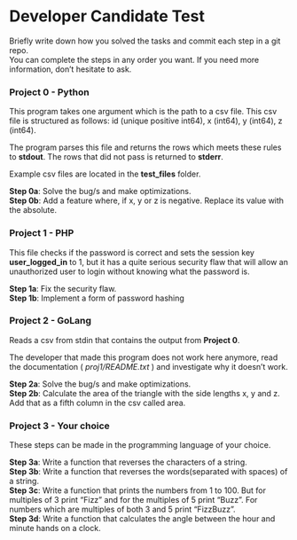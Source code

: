 # Developer Candidate Test

Briefly write down how you solved the tasks and commit each step in a git repo.  
You can complete the steps in any order you want. If you need more information, don’t hesitate to ask.  

### Project 0 - Python

This program takes one argument which is the path to a csv file. This csv file is structured as follows: id (unique positive int64), x (int64), y (int64), z (int64).

The program parses this file and returns the rows which meets these rules to __stdout__. The rows that did not pass is returned to __stderr__.

Example csv files are located in the __test_files__ folder.

__Step 0a__: Solve the bug/s and make optimizations.  
__Step 0b__: Add a feature where, if x, y or z is negative. Replace its value with the absolute.  


### Project 1 - PHP

This file checks if the password is correct and sets the session key __user_logged_in__ to 1, but it has a quite serious security flaw that will allow an unauthorized user to login without knowing what the password is.

__Step 1a__: Fix the security flaw.  
__Step 1b__: Implement a form of password hashing  


### Project 2 - GoLang

Reads a csv from stdin that contains the output from __Project 0__.

The developer that made this program does not work here anymore, read the documentation ( _proj1/README.txt_ ) and investigate why it doesn’t work.

__Step 2a__: Solve the bug/s and make optimizations.  
__Step 2b__: Calculate the area of the triangle with the side lengths x, y and z. Add that as a fifth column in the csv called area.  


### Project 3 - Your choice

These steps can be made in the programming language of your choice.

__Step 3a__: Write a function that reverses the characters of a string.  
__Step 3b__: Write a function that reverses the words(separated with spaces) of a string.  
__Step 3c__: Write a function that prints the numbers from 1 to 100. But for multiples of 3 print “Fizz” and for the multiples of 5 print “Buzz”. For numbers which are multiples of both 3 and 5 print “FizzBuzz”.  
__Step 3d__: Write a function that calculates the angle between the hour and minute hands on a clock.  

